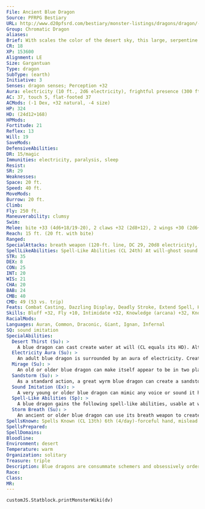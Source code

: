 ```yaml
---
File: Ancient Blue Dragon
Source: PFRPG Bestiary
URL: http://www.d20pfsrd.com/bestiary/monster-listings/dragons/dragon/-chromatic-blue/ancient-blue-dragon
Group: Chromatic Dragon
aliases: 
Brief: With scales the color of the desert sky, this large, serpentine dragon moves with an unsettling grace.
CR: 18
XP: 153600
Alignment: LE
Size: Gargantuan
Type: dragon
SubType: (earth)
Initiative: 3
Senses: dragon senses; Perception +32
Aura: electricity (10 ft., 2d6 electricity), frightful presence (300 ft., DC 27)
AC: 37, touch 5, flat-footed 37
ACMods: (-1 Dex, +32 natural, -4 size)
HP: 324
HD: (24d12+168)
HPMods: 
Fortitude: 21
Reflex: 13
Will: 19
SaveMods: 
DefensiveAbilities: 
DR: 15/magic
Immunities: electricity, paralysis, sleep
Resist: 
SR: 29
Weaknesses: 
Space: 20 ft.
Speed: 40 ft.
MoveMods: 
Burrow: 20 ft.
Climb: 
Fly: 250 ft.
Maneuverability: clumsy
Swim: 
Melee: bite +33 (4d6+18/19-20), 2 claws +32 (2d8+12), 2 wings +30 (2d6+6), tail slap +30 (2d8+18)
Reach: 15 ft. (20 ft. with bite)
Ranged: 
SpecialAttacks: breath weapon (120-ft. line, DC 29, 20d8 electricity), crush, desert thirst (DC 27), mirage, storm breath (DC 29, 20d8 electricity), tail sweep
SpellLikeAbilities: Spell-Like Abilities (CL 24th) At will-ghost sound (DC 15), hallucinatory terrain (DC 19), minor image (DC 17), veil, ventriloquism (DC 16)
STR: 35
DEX: 8
CON: 25
INT: 20
WIS: 21
CHA: 20
BAB: 24
CMB: 40
CMD: 49 (53 vs. trip)
Feats: Combat Casting, Dazzling Display, Deadly Stroke, Extend Spell, Hover, Improved Critical (bite), Improved Initiative, Multiattack, Quicken Spell, Silent Spell, Shatter Defenses, Weapon Focus (bite)
Skills: Bluff +32, Fly +10, Intimidate +32, Knowledge (arcana) +32, Knowledge (history) +32, Knowledge (local) +32, Knowledge (geography) +32, Perception +32, Spellcraft +32, Stealth +14, Survival +32
RacialMods: 
Languages: Auran, Common, Draconic, Giant, Ignan, Infernal
SQ: sound imitation
SpecialAbilities:
  Desert Thirst (Su): >
    A blue dragon can cast create water at will (CL equals its HD). Alternatively, it can destroy an equal amount of liquid in a 10-foot burst. Unattended liquids are instantly reduced to sand. Liquid-based magic items (such as potions) and items in a creature's possession must succeed on a Will save (DC equal to the dragon's breath weapon) or be destroyed. The save DC  is Charisma-based.
  Electricity Aura (Su): >
    An adult blue dragon is surrounded by an aura of electricity. Creatures within 5 feet take 1d6 points of electricity damage at the beginning of the dragon's turn. An old dragon's aura extends to 10 feet. An ancient dragon's damage increases to 2d6.
  Mirage (Su): >
    An old or older blue dragon can make itself appear to be in two places at once as a free action for a number of rounds per day equal to its Hit Dice. This ability functions as project image but the dragon can use its breath weapon through the mirage.
  Sandstorm (Su): >
    As a standard action, a great wyrm blue dragon can create a sandstorm centered on itself with a radius of 1,200 feet. Creatures other than the dragon inside the storm take 2d6 points of damage per round in addition to the normal sandstorm penalties (Pathfinder RPG Core Rulebook 431). This sandstorm lasts for up to 1 hour, but can be dismissed by the dragon as a free action.
  Sound Imitation (Ex): >
    A very young or older blue dragon can mimic any voice or sound it has heard by making a successful Bluff check against a listener's Sense Motive check.
  Spell-Like Abilities (Sp): >
    A blue dragon gains the following spell-like abilities, usable at will upon reaching the listed age category. Young-ghost sound; Juvenile-minor image; Adult-ventriloquism; Old-hallucinatory terrain; Ancient- veil; Great wyrm-mirage arcana.
  Storm Breath (Su): >
    An ancient or older blue dragon can use its breath weapon to create a storm of lightning. This functions as call lightning storm, but the damage is equal to the dragon's breath weapon. The dragon can call down 1 bolt per round as a free action for 1d6 rounds. The save DC is equal to the dragon's breath weapon DC. Additional uses of this ability extend the duration by an additional 1d6 rounds. Age Category S pecial Abilities Caster Level Wyrmling Desert thirst, immune to electricity - Very young Sound imitation - Young Ghost sound - Juvenile Frightful presence, minor image 1st Young adult DR 5/magic, spell resistance 3rd Adult Electricity aura, ventriloquism 5th Mature adult DR 10/magic 7th Old Mirage, hallucinatory terrain 9th Very old DR 15/magic 11th Ancient Storm breath, veil 13th Wyrm DR 20/magic 15th Great wyrm Sandstorm, mirage arcana 17th
SpellsKnown: Spells Known (CL 13th) 6th (4/day)-forceful hand, mislead 5th (7/day)-dream, persistent image, hold monster (DC 20) 4th (7/day)-dimension door, enervation, fire shield, stoneskin 3rd (7/day)-dispel magic, displacement, haste, vampiric touch 2nd (7/day)-darkness, false life, invisibility, resist energy, shatter 1st (7/day)-alarm, mage armor, shield, true strike, unseen servant 0 (at will)-arcane mark, bleed (DC 15), detect magic, light, mage hand, mending, message, read magic, resistance
SpellsPrepared: 
SpellDomains: 
Bloodline: 
Environment: desert
Temperature: warm
Organization: solitary
Treasure: triple
Description: Blue dragons are consummate schemers and obsessively orderly. In combat, blue dragons prefer to surprise foes if possible, and are not above retreating if the odds turn against them. They prefer to lair near those that they control, sometimes even within the confines of a city.
Race: 
Class: 
MR: 
---
```

```dataviewjs
customJS.Statblock.printMonsterWiki(dv)
```
